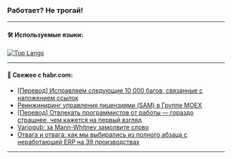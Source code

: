 ### Работает? Не трогай!

---
<!--
#### 🛠️ Technical stack:

![Java](https://img.shields.io/badge/Java-informational?logo=Oracle&style=flat&logoColor=white&color=FF4500)
![Kotlin](https://img.shields.io/badge/Kotlin-informational?logo=Kotlin&style=flat&logoColor=white&color=774D97)
![TS](https://img.shields.io/badge/TypeScript-informational?logo=typeScript&style=flat&logoColor=black&color=017acc)
![Python](https://img.shields.io/badge/Python-informational?logo=Python&style=flat&logoColor=black&color=ffdd54) <br>
![Spring](https://img.shields.io/badge/Spring-informational?logo=Spring&style=flat&logoColor=white&color=6DB33F) 
![SpringBoot](https://img.shields.io/badge/SpringBoot-informational?logo=SpringBoot&style=flat&logoColor=white&color=6DB33F)
![Nest](https://img.shields.io/badge/NestJS-informational?logo=NestJS&style=flat&logoColor=white&color=E0234E) 
![NodeJS](https://img.shields.io/badge/NodeJS-informational?logo=node.js&style=flat&logoColor=white&color=70A760)<br>
![PostgreSQL](https://img.shields.io/badge/PostgreSQL-informational?logo=PostgreSQL&style=flat&logoColor=white&color=DAA520)
![MongoDB](https://img.shields.io/badge/MongoDB-informational?logo=MongoDB&style=flat&logoColor=white&color=870000)
![Apache](https://img.shields.io/badge/Apache-informational?logo=apache&style=flat&logoColor=white&color=f74e28)

___ 
-->

#### 🛠️ Используемые языки:

[![Top Langs](https://github-readme-stats-u2qms2cxw-advtsettinggmailcoms-projects.vercel.app/api/top-langs/?username=zloylis&langs_count=10&hide_title=true&title_color=e6edf3&size_weight=0.5&count_weight=0.5&layout=compact&hide_progress=true&hide_border=true&theme=dracula)](https://github.com/zloylis)

<!---


####  :octocat:&nbsp;&nbsp; Статистика:

![GitHub stats](https://github-readme-stats-u2qms2cxw-advtsettinggmailcoms-projects.vercel.app/api?username=zloylis&show_icons=true&hide_border=true&theme=dracula&title_color=e6edf3&include_all_commits=true&count_private=true&hide_rank=false&hide_title=true&rank_icon=github)
-->
---

#### 💬 Свежее с habr.com:

<!-- BLOG-POST-LIST:START -->
- [[Перевод] Исправляем следующие 10 000 багов, связанные с наложением ссылок](https://habr.com/ru/companies/sravni/articles/823246/?utm_source=habrahabr&utm_medium=rss&utm_campaign=823246)
- [Реинжиниринг управления лицензиями &lpar;SAM&rpar; в Группе MOEX](https://habr.com/ru/companies/moex/articles/823256/?utm_source=habrahabr&utm_medium=rss&utm_campaign=823256)
- [[Перевод] Отвлекать программистов от работы — гораздо страшнее, чем кажется на первый взгляд](https://habr.com/ru/companies/netologyru/articles/823194/?utm_source=habrahabr&utm_medium=rss&utm_campaign=823194)
- [Varioqub: за Mann-Whitney замолвите слово](https://habr.com/ru/companies/X5Tech/articles/823078/?utm_source=habrahabr&utm_medium=rss&utm_campaign=823078)
- [Отвага и отвага: как мы выбирались из полного абзаца с неработающей ERP на 39 производствах](https://habr.com/ru/companies/omk-it/articles/823188/?utm_source=habrahabr&utm_medium=rss&utm_campaign=823188)
<!-- BLOG-POST-LIST:END -->

---
